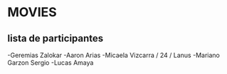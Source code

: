 # MOVIES
## lista de participantes
-Geremias Zalokar
-Aaron Arias
-Micaela Vizcarra / 24 / Lanus
-Mariano Garzon Sergio
-Lucas Amaya
